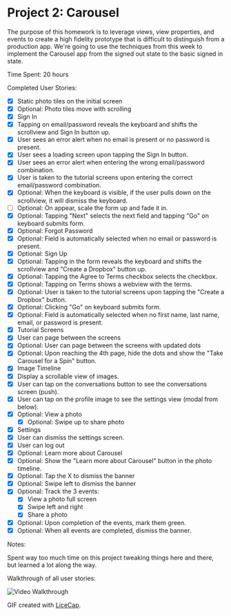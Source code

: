 # Project 2: Carousel

The purpose of this homework is to leverage views, view properties, and events to create a high fidelity prototype that is difficult to distinguish from a production app. We're going to use the techniques from this week to implement the Carousel app from the signed out state to the basic signed in state.

Time Spent: 20 hours

Completed User Stories:
* [x]	Static photo tiles on the initial screen
  * [x]	Optional: Photo tiles move with scrolling
* [x]	Sign In
  * [x]	Tapping on email/password reveals the keyboard and shifts the scrollview and Sign In button up.
  * [x]	User sees an error alert when no email is present or no password is present.
  * [x]	User sees a loading screen upon tapping the Sign In button.
  * [x]	User sees an error alert when entering the wrong email/password combination.
  * [x]	User is taken to the tutorial screens upon entering the correct email/password combination.
  * [x]	Optional: When the keyboard is visible, if the user pulls down on the scrollview, it will dismiss the keyboard.
  * [ ]	Optional: On appear, scale the form up and fade it in.
  * [x] Optional: Tapping "Next" selects the next field and tapping "Go" on keyboard submits form.
  * [x] Optional: Forgot Password
  * [x] Optional: Field is automatically selected when no email or password is present.
* [x]	Optional: Sign Up
  * [x]	Optional: Tapping in the form reveals the keyboard and shifts the scrollview and "Create a Dropbox" button up.
  * [x]	Optional: Tapping the Agree to Terms checkbox selects the checkbox.
  * [x]	Optional: Tapping on Terms shows a webview with the terms.
  * [x]	Optional: User is taken to the tutorial screens upon tapping the "Create a Dropbox" button.
  * [x] Optional: Clicking "Go" on keyboard submits form.
  * [x] Optional: Field is automatically selected when no first name, last name, email, or password is present.
* [x]	Tutorial Screens
  * [x]	User can page between the screens
  * [x]	Optional: User can page between the screens with updated dots
  * [x]	Optional: Upon reaching the 4th page, hide the dots and show the "Take Carousel for a Spin" button.
* [x]	Image Timeline
  * [x]	Display a scrollable view of images.
  * [x]	User can tap on the conversations button to see the conversations screen (push).
  * [x]	User can tap on the profile image to see the settings view (modal from below).
* [x] Optional: View a photo
  * [x] Optional: Swipe up to share photo
* [x]	Settings
  * [x]	User can dismiss the settings screen.
  * [x]	User can log out
* [x]	Optional: Learn more about Carousel
  * [x]	Optional: Show the "Learn more about Carousel" button in the photo timeline.
  * [x]	Optional: Tap the X to dismiss the banner
  * [x]	Optional: Swipe left to dismiss the banner
  * [x]	Optional: Track the 3 events:
    * [x]	View a photo full screen
    * [x]	Swipe left and right
    * [x]	Share a photo
  * [x]	Optional: Upon completion of the events, mark them green.
  * [x]	Optional: When all events are completed, dismiss the banner.

Notes:

Spent way too much time on this project tweaking things here and there, but learned a lot along the way.

Walkthrough of all user stories:

![Video Walkthrough](demo.gif)

GIF created with [LiceCap](http://www.cockos.com/licecap/).
